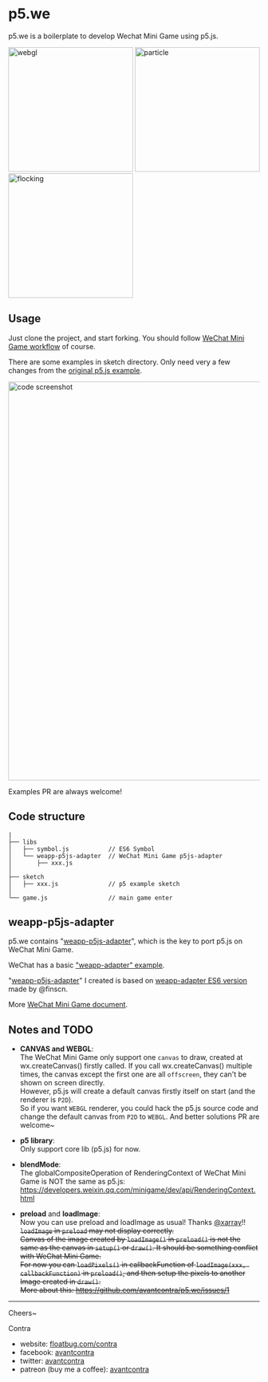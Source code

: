 # p5.we
p5.we is a boilerplate to develop Wechat Mini Game using p5.js.

<span>
<img src="http://floatcc.intplusplus.org/webgl-1548556237071.2019-01-27-11_32_18.gif" alt="webgl" width="250">

<img src="http://floatcc.intplusplus.org/particle-small-2019-01-26-18-51-38-607.gif" alt="particle" width="250">

<img src="http://floatcc.intplusplus.org/flocking-Screenrecorder-2019-01-26-23-50-03-343.2019-01-27%2011_35_38.gif" alt="flocking" width="250">
</span>

## Usage
Just clone the project, and start forking. You should follow [WeChat Mini Game workflow](https://developers.weixin.qq.com/minigame/en/dev/index.html?t=19012522) of course.

There are some examples in sketch directory. Only need very a few changes from the [original p5.js example](https://p5js.org/examples/structure-setup-and-draw.html).

<img src="http://floatcc.intplusplus.org/codecomp.png" alt="code screenshot" width="800">

Examples PR are always welcome!

## Code structure
```
|
├── libs
│   ├── symbol.js           // ES6 Symbol
│   └── weapp-p5js-adapter  // WeChat Mini Game p5js-adapter
│       ├── xxx.js   
│
├── sketch  
│   ├── xxx.js              // p5 example sketch
│
└── game.js                 // main game enter

```

## weapp-p5js-adapter
p5.we contains "[weapp-p5js-adapter](https://github.com/avantcontra/p5.we/tree/master/libs/weapp-p5js-adapter)", which is the key to port p5.js on WeChat Mini Game. 

WeChat has a basic ["weapp-adapter" example](https://developers.weixin.qq.com/minigame/dev/tutorial/base/adapter.html).

"[weapp-p5js-adapter](https://github.com/avantcontra/p5.we/tree/master/libs/weapp-p5js-adapter)" I created is based on [weapp-adapter ES6 version](https://github.com/finscn/weapp-adapter) made by @finscn.

More [WeChat Mini Game document](https://developers.weixin.qq.com/minigame/dev/index.html?t=19012522).

## Notes and TODO
- **CANVAS and WEBGL**:  
The WeChat Mini Game only support one `canvas` to draw, created at wx.createCanvas() firstly called. If you call wx.createCanvas() multiple times, the canvas except the first one are all `offscreen`, they can't be shown on screen directly.  
However, p5.js will create a default canvas firstly itself on start (and the renderer is `P2D`).  
So if you want `WEBGL` renderer, you could hack the p5.js source code and change the default canvas from `P2D` to `WEBGL`.
And better solutions PR are welcome~

- **p5 library**:   
Only support core lib (p5.js) for now.

- **blendMode**:   
The globalCompositeOperation of RenderingContext of WeChat Mini Game is NOT the same as p5.js:
https://developers.weixin.qq.com/minigame/dev/api/RenderingContext.html

- **preload** and **loadImage**:  
Now you can use preload and loadImage as usual! Thanks [@xarray](https://github.com/xarray)!!   
~~`loadImage` in `preload` may not display correctly.  
Canvas of the image created by `loadImage()` in `preload()`  is not the same as the canvas in `setup()` or `draw()`. It should be something conflict with WeChat Mini Game.  
For now you can `loadPixels()` in callbackFunction of `loadImage(xxx, callbackFunction)` in `preload()`, and then setup the pixels to another Image created in `draw()`.  
More about this: https://github.com/avantcontra/p5.we/issues/1~~

----
Cheers~

Contra

- website: [floatbug.com/contra](https://www.floatbug.com/contra)
- facebook: [avantcontra](https://facebook.com/avantcontra)
- twitter: [avantcontra](https://twitter.com/avantcontra)  
- patreon (buy me a coffee): [avantcontra](https://www.patreon.com/avantcontra)

